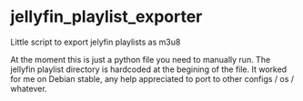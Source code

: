 # jellyfin_playlist_exporter
Little script to export jelyfin playlists as m3u8

At the moment this is just a python file you need to manually run. The jellyfin playlist directory is hardcoded at the begining of the file. It worked for me on Debian stable, any help appreciated to port to other configs / os / whatever.
